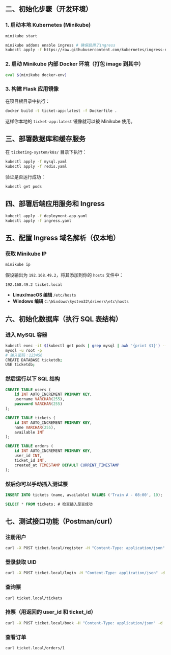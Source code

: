 ## 二、初始化步骤（开发环境）

### 1. 启动本地 Kubernetes (Minikube)

```bash
minikube start
```
```bash
minikube addons enable ingress # 确保启用了ingress
kubectl apply -f https://raw.githubusercontent.com/kubernetes/ingress-nginx/controller-v1.8.2/deploy/static/provider/cloud/deploy.yaml # 以及确保有可用的ingressClass
```

### 2. 启动 Minikube 内部 Docker 环境（打包 image 到其中）

```bash
eval $(minikube docker-env)
```

### 3. 构建 Flask 应用镜像

在项目根目录中执行：

```bash
docker build -t ticket-app:latest -f Dockerfile .
```

这样你本地的 `ticket-app:latest` 镜像就可以被 Minikube 使用。

## 三、部署数据库和缓存服务

在 `ticketing-system/k8s/` 目录下执行：

```bash
kubectl apply -f mysql.yaml
kubectl apply -f redis.yaml
```

验证是否运行成功：

```bash
kubectl get pods
```

## 四、部署后端应用服务和 Ingress

```bash
kubectl apply -f deployment-app.yaml
kubectl apply -f ingress.yaml
```

## 五、配置 Ingress 域名解析（仅本地）

### 获取 Minikube IP

```bash
minikube ip
```

假设输出为 `192.168.49.2`，将其添加到你的 `hosts` 文件中：

```text
192.168.49.2 ticket.local
```

- **Linux/macOS 编辑** `/etc/hosts`
- **Windows 编辑** `C:\Windows\System32\drivers\etc\hosts`

## 六、初始化数据库（执行 SQL 表结构）

### 进入 MySQL 容器

```bash
kubectl exec -it $(kubectl get pods | grep mysql | awk '{print $1}') -- bash
mysql -u root -p
# 输入密码：123456
CREATE DATABASE ticketdb;
USE ticketdb;
```

### 然后运行以下 SQL 结构

```sql
CREATE TABLE users (
    id INT AUTO_INCREMENT PRIMARY KEY,
    username VARCHAR(255),
    password VARCHAR(255)
);

CREATE TABLE tickets (
    id INT AUTO_INCREMENT PRIMARY KEY,
    name VARCHAR(255),
    available INT
);

CREATE TABLE orders (
    id INT AUTO_INCREMENT PRIMARY KEY,
    user_id INT,
    ticket_id INT,
    created_at TIMESTAMP DEFAULT CURRENT_TIMESTAMP
);
```

### 然后你可以手动插入测试票

```sql
INSERT INTO tickets (name, available) VALUES ('Train A - 08:00', 10);
```
```sql
SELECT * FROM tickets; # 检查插入是否成功
```
## 七、测试接口功能（Postman/curl）

### 注册用户

```bash
curl -X POST ticket.local/register -H "Content-Type: application/json" -d '{"username": "alice", "password": "123"}'
```

### 登录获取 UID

```bash
curl -X POST ticket.local/login -H "Content-Type: application/json" -d '{"username": "alice", "password": "123"}'
```

### 查询票

```bash
curl ticket.local/tickets
```

### 抢票（用返回的 user_id 和 ticket_id）

```bash
curl -X POST ticket.local/book -H "Content-Type: application/json" -d '{"ticket_id": 1, "user_id": 1}'
```

### 查看订单

```bash
curl ticket.local/orders/1
```
